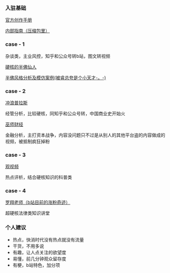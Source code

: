 ### 入驻基础

[官方创作手册](https://www.bilibili.com/read/cv5371885)

[内部指南（压缩包里）](...)


### case - 1

杂谈类，主业风控，知乎和公众号转b站，图文转视频

[硬核的半佛仙人](https://space.bilibili.com/37663924?from=search&seid=4603637675335489298)

[半佛风格分析及模仿案例(被睿总夸是个小天才-。-)]([https://www.bilibili.com/video/BV1HE411s7DE?from=search&seid=5153815107066964638](https://www.bilibili.com/video/BV1HE411s7DE?from=search&seid=5153815107066964638)
)

### case - 2

[冲浪普拉斯](https://space.bilibili.com/290548469?from=search&seid=2193581407440348509)

经管分析，比较硬核，同知乎和公众号转，中国商业史开始火

[巫师财经](https://space.bilibili.com/472747194?from=search&seid=7293187262907001729)

金融分析，主打资本战争，内容没问题只不过是从别人的其他平台盗的内容做成的视频，被抵制疯狂掉粉

### case - 3

[观视频](https://space.bilibili.com/54992199?from=search&seid=8402997169175338067)

热点评析，结合硬核知识的科普类

### case -  4

[罗翔老师（b站目前的涨粉奇迹）](https://space.bilibili.com/517327498?from=search&seid=5478792999534377436)

超硬核法律类知识讲堂

### 个人建议
-  热点，快消时代没有热点就没有流量
-  干货，不用多说
-  有趣，让人点关注的欲望度
-  易懂，前几分钟观众留存度
-  有梗，b站特色，加分项
















